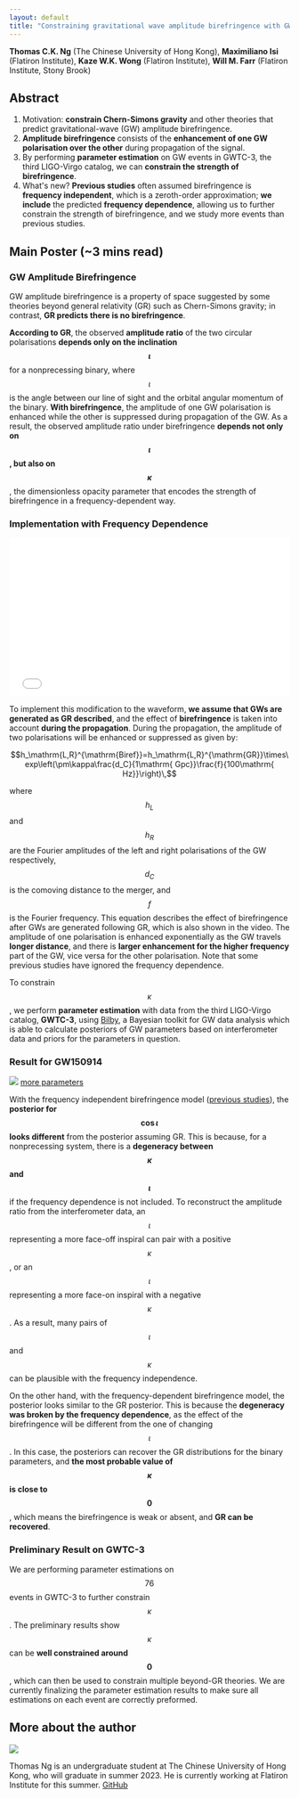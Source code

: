```yaml
---
layout: default
title: "Constraining gravitational wave amplitude birefringence with GWTC-3"
---
```


<script type="text/javascript" async
    src="https://cdn.mathjax.org/mathjax/latest/MathJax.js?config=TeX-MML-AM_CHTML">
</script>

**Thomas C.K. Ng** (The Chinese University of Hong Kong),
**Maximiliano Isi** (Flatiron Institute),
**Kaze W.K. Wong** (Flatiron Institute),
**Will M. Farr** (Flatiron Institute, Stony Brook)

## Abstract

1. Motivation: **constrain Chern-Simons gravity** and other theories that predict gravitational-wave (GW) amplitude birefringence.
2. **Amplitude birefringence** consists of the **enhancement of one GW polarisation over the other** during propagation of the signal.
3. By performing **parameter estimation** on GW events in GWTC-3, the third LIGO-Virgo catalog, we can **constrain the strength of birefringence**.
4. What's new? **Previous studies** often assumed birefringence is **frequency independent**, which is a zeroth-order approximation; **we include** the predicted **frequency dependence**, allowing us to further constrain the strength of birefringence, and we study more events than previous studies.

## Main Poster (~3 mins read)

### GW Amplitude Birefringence

GW amplitude birefringence is a property of space suggested by some theories beyond general relativity (GR) such as Chern-Simons gravity;
in contrast, **GR predicts there is no birefringence**.

**According to GR**, the observed **amplitude ratio** of the two circular polarisations **depends only on the inclination $$\iota$$** for a nonprecessing binary,
where $$\iota$$ is the angle between our line of sight and the orbital angular momentum of the binary.
**With birefringence**, the amplitude of one GW polarisation is enhanced while the other is suppressed during propagation of the GW.
As a result, the observed amplitude ratio under birefringence **depends not only on $$\iota$$, but also on $$\kappa$$**,
the dimensionless opacity parameter that encodes the strength of birefringence in a frequency-dependent way.

### Implementation with Frequency Dependence

<style>
.video-wrapper {
  position: relative;
  width: 100%;
  height: 0;
  padding-bottom: 56.25%;
}
.video-wrapper iframe {
  position: absolute;
  top: 0;
  left: 0;
  width: 100%;
  height: 100%;
  border: 0;
}
</style>

<div class="video-wrapper">
    <iframe src="{{site.baseurl}}/public/video/birefringence.mp4" allowfullscreen></iframe>
</div>

To implement this modification to the waveform, **we assume that GWs are generated as GR described**,
and the effect of **birefringence** is taken into account **during the propagation**.
During the propagation, the amplitude of two polarisations will be enhanced or suppressed as given by:

$$h_\mathrm{L,R}^{\mathrm{Biref}}=h_\mathrm{L,R}^{\mathrm{GR}}\times\exp\left(\pm\kappa\frac{d_C}{1\mathrm{ Gpc}}\frac{f}{100\mathrm{ Hz}}\right)\,$$

where $$h_L$$ and $$h_R$$ are the Fourier amplitudes of the left and right polarisations of the GW respectively, $$d_C$$ is the comoving distance to the merger,
and $$f$$ is the Fourier frequency. This equation describes the effect of birefringence after GWs are generated following GR,
which is also shown in the video. The amplitude of one polarisation is enhanced exponentially as the GW travels **longer distance**,
and there is **larger enhancement for the higher frequency** part of the GW, vice versa for the other polarisation.
Note that some previous studies have ignored the frequency dependence.

To constrain $$\kappa$$, we perform **parameter estimation** with data from the third LIGO-Virgo catalog,
**GWTC-3**, using <a href="https://lscsoft.docs.ligo.org/bilby/">Bilby</a>,
a Bayesian toolkit for GW data analysis which is able to calculate posteriors of GW parameters based on interferometer data
and priors for the parameters in question.

### Result for GW150914

<img src="{{site.baseurl}}/public/image/GW150914_3_parameters.png"/> 
<a href="{{site.baseurl}}/public/image/GW150914_9_parameters.png">more parameters</a>

With the frequency independent birefringence model (<a href="https://arxiv.org/abs/2101.11153">previous studies</a>),
the **posterior for $$\cos\iota$$ looks different** from the posterior assuming GR.
This is because, for a nonprecessing system, there is a **degeneracy between $$\kappa$$ and $$\iota$$** if the frequency dependence is not included.
To reconstruct the amplitude ratio from the interferometer data, an $$\iota$$ representing a more face-off inspiral can pair with a positive $$\kappa$$,
or an $$\iota$$ representing a more face-on inspiral with a negative $$\kappa$$. As a result, many pairs of $$\iota$$ and $$\kappa$$ can be plausible with the frequency independence.

On the other hand, with the frequency-dependent birefringence model, the posterior looks similar to the GR posterior.
This is because the **degeneracy was broken by the frequency dependence**, as the effect of the birefringence will be different from the one of changing $$\iota$$.
In this case, the posteriors can recover the GR distributions for the binary parameters,
and **the most probable value of $$\kappa$$ is close to $$0$$**, which means the birefringence is weak or absent, and **GR can be recovered**.

### Preliminary Result on GWTC-3

We are performing parameter estimations on $$76$$ events in GWTC-3 to further constrain $$\kappa$$.
The preliminary results show $$\kappa$$ can be **well constrained around $$0$$**,
which can then be used to constrain multiple beyond-GR theories.
We are currently finalizing the parameter estimation results to make sure all estimations on each event are correctly preformed.

## More about the author

<img src="{{site.baseurl}}/public/image/Thomas.jpg"/> 

Thomas Ng is an undergraduate student at The Chinese University of Hong Kong, who will graduate in summer 2023.
He is currently working at Flatiron Institute for this summer. [GitHub](https://github.com/thomasckng)
